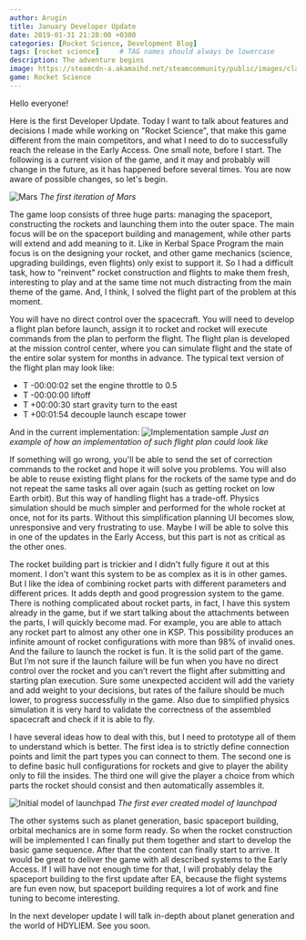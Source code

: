 ```yaml
---
author: Arugin
title: January Developer Update
date: 2019-01-31 21:28:00 +0300
categories: [Rocket Science, Development Blog]
tags: [rocket science]     # TAG names should always be lowercase
description: The adventure begins
image: https://steamcdn-a.akamaihd.net/steamcommunity/public/images/clans/34094219/6c91d88a480d31c543b1ffe108d8278e09048fbb.png
game: Rocket Science
---
```

Hello everyone!

Here is the first Developer Update. Today I want to talk about features and decisions I made while working on "Rocket Science", that make this game different from the main competitors, and what I need to do to successfully reach the release in the Early Access. One small note, before I start. The following is a current vision of the game, and it may and probably will change in the future, as it has happened before several times. You are now aware of possible changes, so let's begin.

![Mars](https://steamcdn-a.akamaihd.net/steamcommunity/public/images/clans/34094219/6c91d88a480d31c543b1ffe108d8278e09048fbb.png)
_The first iteration of Mars_

The game loop consists of three huge parts: managing the spaceport, constructing the rockets and launching them into the outer space. The main focus will be on the spaceport building and management, while other parts will extend and add meaning to it. Like in Kerbal Space Program the main focus is on the designing your rocket, and other game mechanics (science, upgrading buildings, even flights) only exist to support it. So I had a difficult task, how to "reinvent" rocket construction and flights to make them fresh, interesting to play and at the same time not much distracting from the main theme of the game. And, I think, I solved the flight part of the problem at this moment.

You will have no direct control over the spacecraft. You will need to develop a flight plan before launch, assign it to rocket and rocket will execute commands from the plan to perform the flight. The flight plan is developed at the mission control center, where you can simulate flight and the state of the entire solar system for months in advance. The typical text version of the flight plan may look like:

- T -00:00:02 set the engine throttle to 0.5
- T -00:00:00 liftoff
- T +00:00:30 start gravity turn to the east
- T +00:01:54 decouple launch escape tower

And in the current implementation:
![Implementation sample](https://steamcdn-a.akamaihd.net/steamcommunity/public/images/clans/34094219/5f96a7f84c4a67eea375c37300719b0d70ce85d5.png)
_Just an example of how an implementation of such flight plan could look like_

If something will go wrong, you'll be able to send the set of correction commands to the rocket and hope it will solve you problems. You will also be able to reuse existing flight plans for the rockets of the same type and do not repeat the same tasks all over again (such as getting rocket on low Earth orbit). But this way of handling flight has a trade-off. Physics simulation should be much simpler and performed for the whole rocket at once, not for its parts. Without this simplification planning UI becomes slow, unresponsive and very frustrating to use. Maybe I will be able to solve this in one of the updates in the Early Access, but this part is not as critical as the other ones. 

The rocket building part is trickier and I didn't fully figure it out at this moment. I don't want this system to be as complex as it is in other games. But I like the idea of combining rocket parts with different parameters and different prices. It adds depth and good progression system to the game. There is nothing complicated about rocket parts, in fact, I have this system already in the game, but if we start talking about the attachments between the parts, I will quickly become mad. For example, you are able to attach any rocket part to almost any other one in KSP. This possibility produces an infinite amount of rocket configurations with more than 98% of invalid ones. And the failure to launch the rocket is fun. It is the solid part of the game. But I’m not sure if the launch failure will be fun when you have no direct control over the rocket and you can’t revert the flight after submitting and starting plan execution. Sure some unexpected accident will add the variety and add weight to your decisions, but rates of the failure should be much lower, to progress successfully in the game. Also due to simplified physics simulation it is very hard to validate the correctness of the assembled spacecraft and check if it is able to fly.

I have several ideas how to deal with this, but I need to prototype all of them to understand which is better. The first idea is to strictly define connection points and limit the part types you can connect to them. The second one is to define basic hull configurations for rockets and give to player the ability only to fill the insides. The third one will give the player a choice from which parts the rocket should consist and then automatically assembles it.

![Initial model of launchpad](https://steamcdn-a.akamaihd.net/steamcommunity/public/images/clans/34094219/b4c68eeaf4e45c303890392c5a5abc41450fd7f7.png)
_The first ever created model of launchpad_

The other systems such as planet generation, basic spaceport building, orbital mechanics are in some form ready. So when the rocket construction will be implemented I can finally put them together and start to develop the basic game sequence. After that the content can finally start to arrive. It would be great to deliver the game with all described systems to the Early Access. If I will have not enough time for that, I will probably delay the spaceport building to the first update after EA, because the flight systems are fun even now, but spaceport building requires a lot of work and fine tuning to become interesting.

In the next developer update I will talk in-depth about planet generation and the world of HDYLIEM. See you soon.
